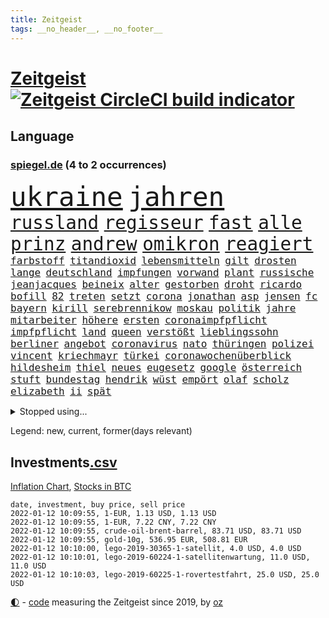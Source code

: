 ```yaml
---
title: Zeitgeist
tags: __no_header__, __no_footer__
---
```


# [Zeitgeist](https://oliz.io/zeitgeist/) [![Zeitgeist CircleCI build indicator](https://circleci.com/gh/ooz/zeitgeist.svg?style=shield)](https://circleci.com/gh/ooz/zeitgeist)

## Language

<h3><a href="https://www.spiegel.de" target="_blank">spiegel.de</a> (4 to 2 occurrences)</h3>
<p style="font-family:monospace">
<span style="font-size:32pt"><a href="news_links.html#ukraine" class="current">ukraine</a></span>
<span style="font-size:32pt"><a href="news_links.html#jahren" class="current">jahren</a></span>
<br>
<span style="font-size:22pt"><a href="news_links.html#russland" class="current">russland</a></span>
<span style="font-size:22pt"><a href="news_links.html#regisseur" class="current">regisseur</a></span>
<span style="font-size:22pt"><a href="news_links.html#fast" class="current">fast</a></span>
<span style="font-size:22pt"><a href="news_links.html#alle" class="current">alle</a></span>
<span style="font-size:22pt"><a href="news_links.html#prinz" class="current">prinz</a></span>
<span style="font-size:22pt"><a href="news_links.html#andrew" class="current">andrew</a></span>
<span style="font-size:22pt"><a href="news_links.html#omikron" class="current">omikron</a></span>
<span style="font-size:22pt"><a href="news_links.html#reagiert" class="current">reagiert</a></span>
<br>
<span style="font-size:12pt"><a href="news_links.html#farbstoff" class="new">farbstoff</a></span>
<span style="font-size:12pt"><a href="news_links.html#titandioxid" class="new">titandioxid</a></span>
<span style="font-size:12pt"><a href="news_links.html#lebensmitteln" class="current">lebensmitteln</a></span>
<span style="font-size:12pt"><a href="news_links.html#gilt" class="current">gilt</a></span>
<span style="font-size:12pt"><a href="news_links.html#drosten" class="current">drosten</a></span>
<span style="font-size:12pt"><a href="news_links.html#lange" class="current">lange</a></span>
<span style="font-size:12pt"><a href="news_links.html#deutschland" class="current">deutschland</a></span>
<span style="font-size:12pt"><a href="news_links.html#impfungen" class="current">impfungen</a></span>
<span style="font-size:12pt"><a href="news_links.html#vorwand" class="current">vorwand</a></span>
<span style="font-size:12pt"><a href="news_links.html#plant" class="current">plant</a></span>
<span style="font-size:12pt"><a href="news_links.html#russische" class="current">russische</a></span>
<span style="font-size:12pt"><a href="news_links.html#jeanjacques" class="new">jeanjacques</a></span>
<span style="font-size:12pt"><a href="news_links.html#beineix" class="new">beineix</a></span>
<span style="font-size:12pt"><a href="news_links.html#alter" class="current">alter</a></span>
<span style="font-size:12pt"><a href="news_links.html#gestorben" class="current">gestorben</a></span>
<span style="font-size:12pt"><a href="news_links.html#droht" class="current">droht</a></span>
<span style="font-size:12pt"><a href="news_links.html#ricardo" class="current">ricardo</a></span>
<span style="font-size:12pt"><a href="news_links.html#bofill" class="new">bofill</a></span>
<span style="font-size:12pt"><a href="news_links.html#82" class="current">82</a></span>
<span style="font-size:12pt"><a href="news_links.html#treten" class="current">treten</a></span>
<span style="font-size:12pt"><a href="news_links.html#setzt" class="current">setzt</a></span>
<span style="font-size:12pt"><a href="news_links.html#corona" class="current">corona</a></span>
<span style="font-size:12pt"><a href="news_links.html#jonathan" class="current">jonathan</a></span>
<span style="font-size:12pt"><a href="news_links.html#asp" class="new">asp</a></span>
<span style="font-size:12pt"><a href="news_links.html#jensen" class="new">jensen</a></span>
<span style="font-size:12pt"><a href="news_links.html#fc" class="current">fc</a></span>
<span style="font-size:12pt"><a href="news_links.html#bayern" class="current">bayern</a></span>
<span style="font-size:12pt"><a href="news_links.html#kirill" class="new">kirill</a></span>
<span style="font-size:12pt"><a href="news_links.html#serebrennikow" class="new">serebrennikow</a></span>
<span style="font-size:12pt"><a href="news_links.html#moskau" class="current">moskau</a></span>
<span style="font-size:12pt"><a href="news_links.html#politik" class="current">politik</a></span>
<span style="font-size:12pt"><a href="news_links.html#jahre" class="current">jahre</a></span>
<span style="font-size:12pt"><a href="news_links.html#mitarbeiter" class="current">mitarbeiter</a></span>
<span style="font-size:12pt"><a href="news_links.html#höhere" class="current">höhere</a></span>
<span style="font-size:12pt"><a href="news_links.html#ersten" class="current">ersten</a></span>
<span style="font-size:12pt"><a href="news_links.html#coronaimpfpflicht" class="current">coronaimpfpflicht</a></span>
<span style="font-size:12pt"><a href="news_links.html#impfpflicht" class="current">impfpflicht</a></span>
<span style="font-size:12pt"><a href="news_links.html#land" class="current">land</a></span>
<span style="font-size:12pt"><a href="news_links.html#queen" class="current">queen</a></span>
<span style="font-size:12pt"><a href="news_links.html#verstößt" class="current">verstößt</a></span>
<span style="font-size:12pt"><a href="news_links.html#lieblingssohn" class="new">lieblingssohn</a></span>
<span style="font-size:12pt"><a href="news_links.html#berliner" class="current">berliner</a></span>
<span style="font-size:12pt"><a href="news_links.html#angebot" class="current">angebot</a></span>
<span style="font-size:12pt"><a href="news_links.html#coronavirus" class="current">coronavirus</a></span>
<span style="font-size:12pt"><a href="news_links.html#nato" class="current">nato</a></span>
<span style="font-size:12pt"><a href="news_links.html#thüringen" class="current">thüringen</a></span>
<span style="font-size:12pt"><a href="news_links.html#polizei" class="current">polizei</a></span>
<span style="font-size:12pt"><a href="news_links.html#vincent" class="current">vincent</a></span>
<span style="font-size:12pt"><a href="news_links.html#kriechmayr" class="new">kriechmayr</a></span>
<span style="font-size:12pt"><a href="news_links.html#türkei" class="current">türkei</a></span>
<span style="font-size:12pt"><a href="news_links.html#coronawochenüberblick" class="current">coronawochenüberblick</a></span>
<span style="font-size:12pt"><a href="news_links.html#hildesheim" class="current">hildesheim</a></span>
<span style="font-size:12pt"><a href="news_links.html#thiel" class="current">thiel</a></span>
<span style="font-size:12pt"><a href="news_links.html#neues" class="current">neues</a></span>
<span style="font-size:12pt"><a href="news_links.html#eugesetz" class="new">eugesetz</a></span>
<span style="font-size:12pt"><a href="news_links.html#google" class="current">google</a></span>
<span style="font-size:12pt"><a href="news_links.html#österreich" class="current">österreich</a></span>
<span style="font-size:12pt"><a href="news_links.html#stuft" class="current">stuft</a></span>
<span style="font-size:12pt"><a href="news_links.html#bundestag" class="current">bundestag</a></span>
<span style="font-size:12pt"><a href="news_links.html#hendrik" class="current">hendrik</a></span>
<span style="font-size:12pt"><a href="news_links.html#wüst" class="current">wüst</a></span>
<span style="font-size:12pt"><a href="news_links.html#empört" class="current">empört</a></span>
<span style="font-size:12pt"><a href="news_links.html#olaf" class="current">olaf</a></span>
<span style="font-size:12pt"><a href="news_links.html#scholz" class="current">scholz</a></span>
<span style="font-size:12pt"><a href="news_links.html#elizabeth" class="current">elizabeth</a></span>
<span style="font-size:12pt"><a href="news_links.html#ii" class="current">ii</a></span>
<span style="font-size:12pt"><a href="news_links.html#spät" class="current">spät</a></span>
</p>
<details>
<summary>Stopped using...</summary>
<p class="former" style="font-size:12pt">
andrea(450) gerichtshof(450) freuen(449) investieren(449) cristiano(448) humanitäre(448) ronaldo(448) aufgeben(447) drama(447) flaschen(447) leeren(447) nötig(447) to(447) vermögen(447) wechseln(447) worauf(447) anerkennen(446) exemplare(446) fischer(446) krank(446) landesregierung(446) spaniens(446) starke(446) talent(446) beschließt(445) daimler(445) demonstriert(445) esken(445) juden(445) kippe(445) mediziner(445) parteitag(445) prüfung(445) saskia(445) ungewöhnlich(445) vorsitzenden(445) alternativen(444) asiatischen(444) durchsucht(444) erholung(444) gehe(444) kabinett(444) komplizen(444) maas(444) modernen(444) rivalen(444) schlechten(444) schlimmsten(444) schoss(444) verschaffen(444) wofür(444) abends(443) ausprobiert(443) flick(443) klingbeil(443) kollaps(443) konzernchef(443) lars(443) minderjährige(443) persönliche(443) scheuer(443) strafmaßnahmen(443) verschärfung(443) ausflug(442) erfahrungen(442) gesagt(442) kanzlerin(442) muster(442) nordsee(442) persönlich(442) schadet(442) subventionen(442) unterschiede(442) voran(442) warentest(442) wählt(442) anwalt(441) bessere(441) brettspiele(441) egal(441) einführen(441) elfmeter(441) englischen(441) fraktionschef(441) historischen(441) nannte(441) pole(441) roboter(441) rückschlag(441) schlag(441) stil(441) verschwunden(441) ökonom(441) auslöser(440) beschäftigte(440) dahin(440) geriet(440) getrennt(440) jung(440) mahnt(440) regieren(440) rekordhoch(440) sicherte(440) träumen(440) verteidigung(440) zwang(440) begrenzen(439) begründung(439) gewaltige(439) haare(439) radsport(439) wirtschaftsministerium(439) christopher(438) einzug(438) entschied(438) experte(438) frust(438) gerecht(438) kochinstituts(438) kritische(438) kurve(438) mathias(438) senkt(438) teamkollegen(438) umweltschützer(438) wege(438) wirtschaftlichen(438) 13jähriger(437) appell(437) berlins(437) beschließen(437) billie(437) eilish(437) einziehen(437) fahrrad(437) längere(437) studierenden(437) tödlicher(437) warschau(437) bundeskanzlerin(436) computer(436) digitaler(436) hammer(436) heimlich(436) norbert(436) nutzte(436) preisen(436) ursachen(436) veranstaltung(436) allianz(435) aufgenommen(435) ausgegeben(435) auskunft(435) brite(435) erbe(435) koch(435) schmidt(435) schnelltests(435) still(435) verläufen(435) verstärken(435) ermordeten(434) kulissen(434) lkw(434) lob(434) opfers(434) quer(434) reißt(434) verlauf(434) anruf(433) bestes(433) globale(433) gründen(433) nachspiel(433) regiert(433) trauen(433) übernahme(433) beinahe(432) normalität(432) schönsten(432) verteilung(432) wahre(432) arbeitslosigkeit(431) könig(431) nationale(431) signalisiert(431) zinsen(431) üben(431) gaben(430) spektakulären(430) loswerden(429) schwerem(429) transporter(429) aufbruch(428) dar(428) dieselskandal(428) gekauft(428) kommunistische(428) 11(427) fakten(427) kanzleramtschef(427) verstanden(427) zigaretten(427) zwischenzeitlich(427) begründet(426) kanzlerschaft(426) mama(426) negative(426) spanische(426) status(426) verbände(426) ostsee(425) roger(425) verzweifelten(425) diversität(424) grünenchef(424) hürde(424) landete(424) nation(424) strenge(424) zukünftig(424) attacken(423) begeistert(423) exporte(423) herzen(423) kontrollen(423) spaß(423) zeugin(423) züge(423) steffen(422) auftreten(421) brandstiftung(421) detail(421) pandemiebekämpfung(421) aussehen(420) marsch(420) moschee(420) provokation(420) schwerverletzte(420) 19jähriger(419) hunger(419) dachten(418) frisch(418) gesichert(418) nieder(418) singapur(417) sizilien(417) treiben(417) ämter(417) bundesamts(415) unterschrieben(415) vfb(415) rang(414) verkürzt(414) projekte(413) spahns(412) spannend(412) steigern(412) stärkt(412) telefonat(412) vermisste(412) schwung(411) america(410) vereidigt(410) 36(409) hinweis(409) aktivist(408) benötigte(407) impfkommission(407) schock(407) unterdessen(407) verfolger(407) einleiten(406) intensivstationen(406) gehabt(405) vorschriften(405) staus(403) diana(402) bewaffneten(399) festhalten(399) coronaimpfstoffs(398) überfall(397) laufbahn(396) prägte(395) armen(394) startup(394) vertraute(394) wasserstoff(388) indiana(384) offener(383) cdu/csu(382) krawalle(382) sammeln(382) hagen(381) bösen(380) schach(380) impfzentren(378) herzinfarkt(377) beheben(375) diess(372) kolleginnen(371) boomt(370) vertrauten(370) unfällen(369) kilo(368) nick(365) auslieferung(363) flogen(361) herrschaft(361) rüstet(361) heidelberg(358) bauarbeiten(357) irgendwie(348) knappen(346) dosis(344) verstoß(344) unterschrift(342) arbeitsgericht(338) westliche(338) infos(336) anna(334) statistischen(334) blockierten(331) klettert(330) singen(329) gewisse(325) vereinbarung(324) völkermord(323) ergab(315) militärputsch(315) plagen(308) luxus(305) wunden(305) medaille(300) carlos(296) längerem(295) 13jährigen(291) orte(288) übung(287) bälle(282) cannabis(276) investor(275) boxen(273) diplomatische(273) interessante(272) 15jähriger(265) bemühen(265) nationalelf(262) qualifying(259) zoff(259) höchster(253) finanziert(250) campingplatz(249) ferdinand(248) illusion(246) vorgesetzten(246) bildtv(242) wütenden(239) wissenschaftliche(236) verstappens(234) krieges(227) 2013(224) auszeichnung(224) richteten(224) kriegsende(220) zwickau(220) erholen(217) absolute(215) kontinent(212) litten(212) lokführer(212) johansson(211) befugnisse(210) gegend(210) eingeladen(208) mtv(208) gefälscht(207) lehrerverband(206) spiegelreporter(206) gewohnheiten(205) mitregieren(205) fox(204) verständigung(203) formel1rennen(202) terroranschlägen(201) verließ(201) shell(199) laune(198) treibstoff(198) stein(195) unterbinden(195) fangquoten(194) tenniswelt(194) us(194) bevorzugt(192) unwettern(192) seither(190) urteilte(188) hochrechnung(187) kühnert(187) peters(187) naht(186) aufzunehmen(185) vormittag(185) bauern(183) eingemischt(183) ernstfall(183) profil(183) vorerkrankungen(183) wahlsieger(183) ausnahme(182) bestseller(182) kollidiert(182) pendler(182) spinnen(182) guido(181) jahrelange(181) naturkatastrophen(180) machtwechsel(179) ranking(179) astronomen(178) kümmern(178) erbeutet(177) rängen(176) expertengremium(175) lucas(175) spdfraktion(175) ahmed(174) besseres(174) kämpften(174) verharmlost(174) wäsche(173) absolviert(171) coup(171) 21jährigen(170) erpressen(170) norm(170) assange(169) instrumente(169) leuchten(169) russen(169) wikileaksgründer(169) aufsichtsratschef(168) axel(168) günstige(168) rezepte(168) warnungen(168) 1941(167) erobert(167) tanklaster(167) 72(166) stockt(166) tibet(166) georgien(164) 1997(163) brinkmann(163) jamal(163) musiala(163) coronastrategie(162) geldstrafen(161) anwohnern(160) zugestimmt(158) bär(157) zwischendurch(157) emiraten(156) gegenwart(156) alqaida(155) umzug(155) ausgefallen(154) überfüllt(154) überwältigender(154) abtreibungsgesetz(153) sortiert(153) vertragsverlängerung(153) militärpräsenz(151) schadensbegrenzung(151) katastrophengebiet(150) drohnenaufnahmen(149) kartellbehörde(149) kreativ(149) verkauften(149) alleingang(148) lebten(148) 31jährige(147) beseitigen(147) gehörten(147) gesund(147) dankte(146) verschwundene(146) handgreiflich(145) ioc(144) komitee(144) sportlern(144) 1936(142) kolumbianische(142) krater(142) rauch(142) weibliche(142) 20000(141) antikörper(141) nachtzüge(141) stürme(141) topmanager(141) formel1pressestimmen(140) monika(140) prioritäten(140) revier(140) begreifen(139) camp(139) amoklauf(138) bahnstrecke(138) dieselfahrzeugen(138) selenskyj(138) unerbittlich(138) wolodymyr(138) gigantischen(137) norweger(137) 80jähriger(136) bundesbehörde(136) badenbaden(135) genügend(135) chinesen(134) ereignete(134) impfwilligen(134) mobiles(134) auftragsbücher(133) fossiler(133) get(133) regnet(133) russischem(132) schwarz(132) 1976(131) geeignet(131) scherzt(131) ankara(130) aufwand(130) verbinden(130) autokraten(129) europäisches(129) niklas(129) domenico(128) drittimpfung(128) faszinierende(128) aufträge(127) hansjoachim(127) jae(127) lina(127) polizeigewahrsam(127) positives(127) 69(126) helene(126) mannheim(126) reiten(126) engsten(125) flüchtlingskrise(125) bekomme(124) gewählte(124) conte(123) exemplar(123) gewagt(123) schwierigste(123) betreffen(122) fatalen(122) geschätzt(122) saisonstart(122) unerwünscht(122) favoritenrolle(121) fische(121) aktivieren(120) beute(120) röttgen(120) wahlberechtigten(120) norwich(119) ten(119) bedürftige(118) bezug(118) immobilienkonzern(118) kontrahenten(118) schlafen(118) 39jähriger(117) niedergeschlagen(117) hubschrauberabsturz(116) miese(116) reuter(116) wirtschaftskrise(116) coronaprämie(115) geschadet(114) herstellung(114) juristisches(114) konfisziert(114) nutzerinnen(114) staatsbesuch(114) beate(113) craig(113) machtübernahme(113) kameke(112) logistik(112) losgegangen(112) missbrauchen(112) nadine(112) autokonzerne(111) endverbraucher(111) foodwatch(111) freundinnen(111) grenzzaun(111) durchgeführt(110) müttern(110) pfizer(110) wahlkampfauftakt(110) beeinflusste(109) investiert(109) pastor(108) award(107) mordkommission(107) spdgeneralsekretär(107) weltberühmte(107) ausharren(106) genie(106) heimspiel(106) stufe(106) 70000(105) polnischbelarussischen(104) zugverkehr(104) 3g(103) bundessozialgericht(103) ergaben(103) friedensnobelpreisträgerin(103) hawaii(103) tanzt(103) verbündeten(103) limousine(102) laufzeit(101) entlasten(100) abba(99) anführen(99) auszug(99) blättern(99) internationalem(99) koalitionsverhandlungen(99) voyage(99) royals(98) zeitgleich(98) zwecke(98) angeschlossen(96) kinderreportern(96) lösungen(96) potenziellen(96) stach(95) 30jährige(94) dealer(94) elfjährige(94) gasversorger(94) nikita(94) protokoll(94) spiegelinterview(94) vorteil(94) 06(93) routine(93) demokratieaktivisten(92) geschäftsführerin(92) handlungen(92) newsblog(92) posse(92) spdvorsitzende(92) söders(92) unerwünschte(92) infektionsschutzgesetz(91) konflikts(91) moderatoren(91) pflegeheimen(91) statistisch(91) arten(90) exklusiven(90) genesung(90) gesenkt(90) tumulten(90) usmagazin(90) wobei(90) anzubieten(89) deaktiviert(89) friedens(89) himmlischen(89) kinderinterview(89) media(89) 3gregel(88) digitales(88) duos(88) feature(88) indopazifik(88) nolan(88) sibirischen(88) stabile(88) time(88) timemagazin(88) angeprangert(87) angeschlagenen(87) elektrizität(87) enkelin(87) frühstück(87) großmutter(87) kremlsprecher(87) millionengewinn(87) 19jährigen(86) berichterstatter(86) finanzhilfen(86) schwachstelle(86) belfast(85) chaotischsten(85) gebeutelte(85) gomà(85) jockey(85) klosterhalfen(85) konstanze(85) novell(85) performance(85) söldnertruppe(85) umkehren(85) züchter(85) 20jährigen(84) bundesligatopspiel(84) durchgefallen(84) eindringlich(84) umgebracht(84) vorräte(84) abhängigkeit(83) besserer(83) betonen(83) lithium(83) wesen(83) alnusra(82) bildet(82) brennendes(82) brüskiert(82) kampfstarker(82) mad(82) steak(82) beieinander(81) ifoinstituts(81) quoten(81) 40jähriger(80) blatt(80) derby(80) domizil(80) erholte(80) exportiert(80) fdppolitiker(80) ortsteil(80) schärferen(80) vielversprechendsten(80) außenamt(79) liest(79) parteivize(79) tücken(79) burundi(78) spiegelbuch(78) fehlentscheidung(77) komponierte(77) manipulierten(77) riskieren(77) sonderparteitag(77) swiss(77) zahlungsunfähigkeit(77) anleihe(76) demokratiegipfel(76) fraktionsvorsitzenden(76) gazpromkonzern(76) linien(76) siebten(76) torlos(76) umstellung(76) verschlechtert(76) vulkans(76) zinszahlung(76) gewordene(75) luc(75) nachfolgern(75) rewe(75) weiterbildung(75) achtmal(74) feierlaune(74) novatek(74) rauswurf(74) zuständigkeit(74) empfindlichen(73) hollywoods(73) kampfansage(73) rwe(73) siebenmal(73) weiche(73) exekutionen(72) gange(72) handschellen(72) kleineren(72) tierarten(72) verspielen(72) angesprochen(71) jesse(71) notarztwagen(71) ovations(71) partnern(71) rettungswagen(71) standing(71) winkel(71) bundestagsfraktion(70) graffiti(70) pädophile(70) shanghai(70) tasche(70) wich(70) 78(69) coronabonus(69) energiekrise(69) exjusochef(69) galopp(69) löschung(69) stade(69) todesopfern(69) überglücklich(69) 3ddrucker(68) nachziehen(68) neuaufstellung(68) spielerinnen(68) äußerten(68) bundesverwaltungsgericht(67) europacup(67) gestohlenen(67) grauen(67) parteichefs(67) steckten(67) 1974(66) abstriche(66) carolina(66) haushaltssperre(66) kampfsportler(66) staatlich(66) suizid(66) topligen(66) zurückgezogen(66) dmitri(65) erreichbar(65) kompromissbereitschaft(65) künstlicher(65) zerknirscht(65) anfällig(64) blätter(64) bundesligist(64) exsprecherin(64) hengst(64) kläger(64) menschheit(64) richtete(64) verkündung(64) visionär(64) wachmann(64) expertise(63) ferngesteuerte(63) gap(63) gewachsen(63) schiene(63) selbsttests(63) enteignung(62) eupolitiker(62) fairness(62) glückliches(62) großhandel(62) großhandelspreise(62) materialknappheit(62) popstars(62) verdachtsfall(62) gewerbe(61) hassparolen(61) saal(61) single(61) verwerfungen(61) dfbteam(60) feldenkirchen(60) geklaut(60) schleifen(60) verteidigungspolitik(60) votiert(60) ampelverhandlungen(59) doppelspitze(59) erschlagen(59) gefährt(59) importiert(59) mond(59) sterne(59) baubranche(58) bedingung(58) berühmter(58) generäle(58) gesetzen(58) menschlichkeit(58) bundesebene(57) darsteller(57) dfl(57) gerichtsverfahren(57) gezerrt(57) netflixspecial(57) privatleben(57) spielfilm(57) twitterte(57) vereidigung(57) austria(56) drastischeren(56) dschungel(56) geförderte(56) hafenstadt(56) inside(56) rechtsextrem(56) spdfraktionschef(56) exbildchefredakteur(55) renaissance(55) einzuwirken(54) freier(54) gegenseitigen(54) paketbote(54) ray(54) repräsentantenhaus(54) volkswagenchef(54) außengrenze(53) durchgestochen(53) geldpolitik(53) medienkonzern(53) physikerin(53) priesemann(53) verlobt(53) viola(53) zulieferer(53) überlastung(53) bosnien(52) carolin(52) dodik(52) kühlschrank(52) milorad(52) norderstedt(52) rechtsextremer(52) verirrte(52) drogenhandel(51) gasfirmen(51) kleintransporter(51) kommentiert(51) strommast(51) tickt(51) todesurteile(51) beruft(50) coronamedikament(50) döpfner(50) lieferte(50) samariter(50) stromausfall(50) versorger(50) vorzugehen(50) adrenalin(49) geworben(49) kommissionspräsidentin(49) milliardenstrafe(49) objekt(49) straßenbahn(49) erheblichen(48) fahrplanwechsel(48) finanzspritze(48) gletscher(48) korrigieren(48) maskenaffäre(48) potter(48) staatsspitze(48) vermieden(48) ampelbündnis(47) hungersnot(47) kohfeldt(47) nationalgarde(47) pkwmaut(47) härten(46) luitz(46) moon(46) rechnungshof(46) robuste(46) sechzigerjahren(46) sizilianischen(46) solcher(46) verbundenen(46) verwehrt(46) vollem(46) 59(45) aufgeteilt(45) faires(45) folgende(45) fraktionsspitze(45) sperrzone(45) erstritten(44) hilfsmittel(44) praxen(44) schärferes(44) wikileaksgründers(44) auslieferungen(43) autoherstellers(43) blockabfertigung(43) fischereistreit(43) hinterließ(43) seitenlinie(43) spieltisch(43) amanal(42) petros(42) valencia(42) waffenhandel(42) coronalockdowns(41) erlauben(41) fischereilizenzen(41) verkehrswende(41) willemsen(41) bruders(40) formulierung(40) referendum(40) stürzten(40) verlockend(40) anwenden(39) gender(39) hochhaus(39) polizeibehörde(39) saubere(39) wartezeiten(39) wählte(39) abschiebung(38) hinrichtungen(38) krisenland(38) mehrmals(38) sträubt(38) zugute(38) abgreifen(37) ally(37) bosnienherzegowina(37) geflecht(37) pally(37) perfekt(37) silva(37) diwforscher(36) drängten(36) einflussreiche(36) ethikrat(36) formuliert(36) gerechtfertigt(36) schreck(36) schwimmolympiasieger(36) viermal(36) autokäufer(35) beleuchtung(35) beraubt(35) blauen(35) boykottieren(35) brandenburgischen(35) erhältlich(35) fußballs(35) musical(35) reißen(35) rücknahme(35) urkunde(35) verkehrssektor(35) vorgesehen(35) dieselben(34) dwayne(34) gefährlichste(34) mittelstand(34) schildkröten(34) stellvertretenden(34) betriebsrat(33) christiane(33) geisel(33) heizstrahler(33) kamele(33) ministeramt(33) rückseite(33) safe(33) spektrum(33) verwüstungen(33) 175(32) bauunternehmen(32) energieträger(32) intensiv(32) komplettes(32) zahlungsschwierigkeiten(32) zuverlässig(32) üblicherweise(32) bornholm(31) korridor(31) lärm(31) people's(31) coronadebatte(30) herber(30) kleid(30) nicaragua(30) ostafrikanischen(30) sauber(30) superstürmer(30) unterhaltung(30) verlobte(30) erklärungsnot(29) hetze(29) memmingen(29) strompreis(29) wmfinale(29) ausschließlich(28) eingezeichnet(28) energiequelle(28) euinnenkommissarin(28) jahrescharts(28) mund(28) notrufe(28) pandemiebeschränkungen(28) quadrat(28) quadrats(28) wirtschaftlich(28) ylva(28) bosnischen(27) millionenwert(27) naturschutzorganisation(27) vermarktet(27) 113(26) aggressionen(26) coronakrisenstab(26) geschmack(26) goldener(26) juwelen(26) lagerhalle(26) parlamentarischen(26) patientinnen(26) stall(26) starkes(26) unerlaubter(26) versicherten(26) werbeversprechen(26) windbeutel(26) fotografierte(25) jude(25) sachverständigenrat(25) wirtschaftsweisen(25) dosbpräsident(24) inhaftierter(24) kompromiss(24) militärchef(24) spüre(24) steuersystem(24) unterschreiben(24) welthit(24) 432(23) iraker(23) kommilitonen(23) abschreiben(22) amtsinhaber(22) betracht(22) definierte(22) erwachen(22) nachgeschärft(22) resultieren(22) schönheitswettbewerb(22) serena(22) abgenommen(21) begegnet(21) gedruckt(21) kick(21) michigan(21) pflegeberufe(21) schwersten(21) behandlungsfehler(20) defactoregierungschefin(20) entschlossen(20) finanzchef(20) geckos(20) herausforderer(20) rotgrüngelbe(20) siebter(20) usrepräsentantenhaus(20) bauernverband(19) ideologische(19) laschetvertraute(19) rückversicherer(19) wiederzuerkennen(19) atomstrom(18) auftragsmord(18) coronafachleute(18) extremsportler(18) kommunistischer(18) weltpolitik(18) wertvolle(18) alraisi(17) geschäftsführende(17) interpol(17) kinderbuch(17) management(17) naser(17) seifert(17) verimpft(17) ethikratmitglied(16) fliegerbombe(16) gewaltbereite(16) khashoggi(16) spielzeit(16) berechnet(15) eignen(15) gong(15) krisenstab(15) schicksalsschläge(15) zocken(15) überschüssiges(15) überzeugten(15) beratungsfirma(14) bestritten(14) halbmarathon(14) hässliche(14) krebsdiagnose(14) ligaspiele(14) organisatoren(14) trainerdebüt(14) währungskrise(14) ampelspitzen(13) berufsspezifische(13) beschäftige(13) kronprinz(13) ministerposten(13) nepomnjaschtschi(13) probezeit(13) schachwm(13) verdopplung(13) verschiedenen(13) verwaltungsgerichtshof(13) dominanten(12) erstaunliches(12) hildegard(12) interimscoach(12) neuschnee(12) quo(12) shakespeare(12) streitpunkt(12) texte(12) angekündigte(11) salzburger(11) schulschließung(11) stroms(11) unterzeichnen(11)
</p>
</details>
<p>Legend: <span class="new">new</span>, <span class="current">current</span>, <span class="former">former(days relevant)</span></p>

## Investments[.csv](investments.csv)

[Inflation Chart](https://inflationchart.com),
[Stocks in BTC](https://stonksinbtc.xyz/)

```
date, investment, buy price, sell price
2022-01-12 10:09:55, 1-EUR, 1.13 USD, 1.13 USD
2022-01-12 10:09:55, 1-EUR, 7.22 CNY, 7.22 CNY
2022-01-12 10:09:55, crude-oil-brent-barrel, 83.71 USD, 83.71 USD
2022-01-12 10:09:55, gold-10g, 536.95 EUR, 508.81 EUR
2022-01-12 10:10:00, lego-2019-30365-1-satellit, 4.0 USD, 4.0 USD
2022-01-12 10:10:01, lego-2019-60224-1-satellitenwartung, 11.0 USD, 11.0 USD
2022-01-12 10:10:03, lego-2019-60225-1-rovertestfahrt, 25.0 USD, 25.0 USD
```

<footer>
<a href="javascript:toggleTheme()" class="nav">🌓</a>
- <a href="https://github.com/ooz/zeitgeist">code</a> measuring the Zeitgeist since 2019, by <a href="https://oliz.io">oz</a>
</footer>

